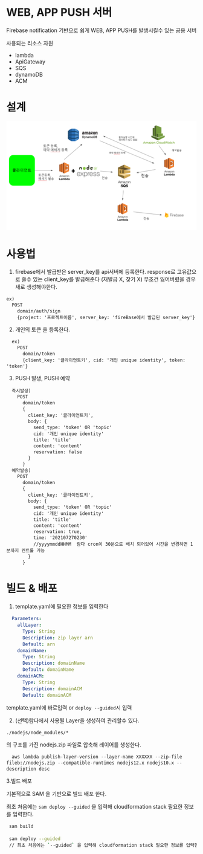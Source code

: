 # WEB, APP PUSH 서버

Firebase notification 기반으로 쉽게 WEB, APP PUSH를 발생시킬수 있는 공용 서버

사용되는 리소스 자원
- lambda
- ApiGateway
- SQS
- dynamoDB
- ACM

# 설계

![디자인](./design.png)

# 사용법

1. firebase에서 발급받은 server_key를 api서버에 등록한다. response로 고유값으로 쓸수 있는 client_key를 발급해준다 (재발급 X, 찾기 X) 무조건 잃어버렸을 경우 새로 생성해야한다.

  ```
  ex)
    POST
      domain/auth/sign
      {project: '프로젝트이름', server_key: 'fireBase에서 발급된 server_key'}
  ```

2. 개인의 토큰 을 등록한다.

```
  ex)
    POST
      domain/token
      {client_key: '클라이언트키', cid: '개인 unique identity', token: 'token'}
```

3. PUSH 발생, PUSH 예약

```
  즉시발생)
    POST
      domain/token
      {
        client_key: '클라이언트키',
        body: {
          send_type: 'token' OR 'topic'
          cid: '개인 unique identity'
          title: 'title'
          content: 'content'
          reservation: false
        }
      }
  예약발송)
    POST
      domain/token
      {
        client_key: '클라이언트키',
        body: {
          send_type: 'token' OR 'topic'
          cid: '개인 unique identity'
          title: 'title'
          content: 'content'
          reservation: true,
          time: '202107270230'
          //yyyymmddHHMM  람다 cron이 30분으로 배치 되어있어 시간을 변경하면 1분까지 컨트롤 가능
        }
      }
```

# 빌드 & 배포

1. template.yaml에 필요한 정보를 입력한다

```yaml  
  Parameters:
    allLayer:
      Type: String
      Description: zip layer arn
      Default: arn
    domainName:
      Type: String
      Description: domainName
      Default: domainName
    domainACM:
      Type: String
      Description: domainACM
      Default: domainACM
```
template.yaml에 바로입력 or `deploy --guided`시 입력

2. (선택)람다에서 사용될 Layer을 생성하여 관리할수 있다.

  ```cli
  ./nodejs/node_modules/*
  ```
  의 구조를 가진 nodejs.zip 파일로 압축해 레이어를 생성한다.
  ```cli
    aws lambda publish-layer-version --layer-name XXXXXX --zip-file fileb://nodejs.zip --compatible-runtimes nodejs12.x nodejs10.x --description desc
  ```

3.빌드 배포

  기본적으로 SAM 을 기반으로 빌드 배포 한다.

  최초 처음에는 `sam deploy --guided` 을 입력해 cloudformation stack 필요한 정보를 입력한다.

  ```bash
   sam build
   
   sam deploy --guided
   // 최초 처음에는 `--guided` 을 입력해 cloudformation stack 필요한 정보를 입력한다. 그뒤로는 --guided를 생략해도 된다.
  ```
